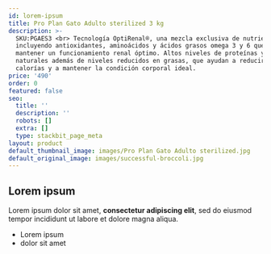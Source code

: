 ```yaml
---
id: lorem-ipsum
title: Pro Plan Gato Adulto sterilized 3 kg
description: >-
  SKU:PGAES3 <br> Tecnología OptiRenal®, una mezcla exclusiva de nutrientes
  incluyendo antioxidantes, aminoácidos y ácidos grasos omega 3 y 6 que ayudan a
  mantener un funcionamiento renal óptimo. Altos niveles de proteínas y fibras
  naturales además de niveles reducidos en grasas, que ayudan a reducir las
  calorías y a mantener la condición corporal ideal.
price: '490'
order: 0
featured: false
seo:
  title: ''
  description: ''
  robots: []
  extra: []
  type: stackbit_page_meta
layout: product
default_thumbnail_image: images/Pro Plan Gato Adulto sterilized.jpg
default_original_image: images/successful-broccoli.jpg
---
```

## Lorem ipsum

Lorem ipsum dolor sit amet, **consectetur adipiscing elit**, sed do eiusmod tempor incididunt ut labore et dolore magna aliqua.

- Lorem ipsum
- dolor sit amet